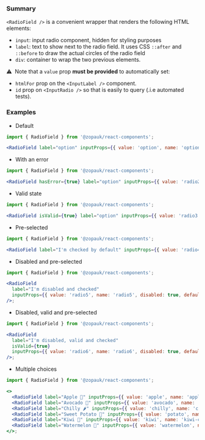 ### Summary

`<RadioField />` is a convenient wrapper that renders the following HTML elements:

- `input`: input radio component, hidden for styling purposes
- `label`: text to show next to the radio field. It uses CSS `::after` and `::before` to draw the actual circles of the radio field
- `div`: container to wrap the two previous elements.

⚠️ &nbsp;Note that a `value` prop **must be provided** to automatically set:

- `htmlFor` prop on the `<InputLabel />` component.
- `id` prop on `<InputRadio />` so that is easily to query (.i.e automated tests).

### Examples

- Default

```jsx
import { RadioField } from '@zopauk/react-components';

<RadioField label="option" inputProps={{ value: 'option', name: 'option' }} />;
```

- With an error

```jsx
import { RadioField } from '@zopauk/react-components';

<RadioField hasError={true} label="option" inputProps={{ value: 'radio2', name: 'radio2' }} />;
```

- Valid state

```jsx
import { RadioField } from '@zopauk/react-components';

<RadioField isValid={true} label="option" inputProps={{ value: 'radio3', name: 'radio3' }} />;
```

- Pre-selected

```jsx
import { RadioField } from '@zopauk/react-components';

<RadioField label="I'm checked by default" inputProps={{ value: 'radio4', name: 'radio4', defaultChecked: true }} />;
```

- Disabled and pre-selected

```jsx
import { RadioField } from '@zopauk/react-components';

<RadioField
  label="I'm disabled and checked"
  inputProps={{ value: 'radio5', name: 'radio5', disabled: true, defaultChecked: true }}
/>;
```

- Disabled, valid and pre-selected

```jsx
import { RadioField } from '@zopauk/react-components';

<RadioField
  label="I'm disabled, valid and checked"
  isValid={true}
  inputProps={{ value: 'radio6', name: 'radio6', disabled: true, defaultChecked: true }}
/>;
```

- Multiple choices

```jsx
import { RadioField } from '@zopauk/react-components';

<>
  <RadioField label="Apple 🍏" inputProps={{ value: 'apple', name: 'apple-choice' }} />
  <RadioField label="Avocado 🥑" inputProps={{ value: 'avocado', name: 'avocado-choice' }} />
  <RadioField label="Chilly 🌶" inputProps={{ value: 'chilly', name: 'chilly-choice' }} />
  <RadioField label="Sweet Potato 🍠" inputProps={{ value: 'potato', name: 'potato-choice' }} />
  <RadioField label="Kiwi 🥝" inputProps={{ value: 'kiwi', name: 'kiwi-choice' }} />
  <RadioField label="Watermelon 🍉" inputProps={{ value: 'watermelon', name: 'watermelon-choice' }} />
</>;
```
